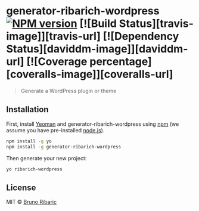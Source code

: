 # generator-ribarich-wordpress [![NPM version][npm-image]][npm-url] [![Build Status][travis-image]][travis-url] [![Dependency Status][daviddm-image]][daviddm-url] [![Coverage percentage][coveralls-image]][coveralls-url]
> Generate a WordPress plugin or theme

## Installation

First, install [Yeoman](http://yeoman.io) and generator-ribarich-wordpress using [npm](https://www.npmjs.com/) (we assume you have pre-installed [node.js](https://nodejs.org/)).

```bash
npm install -g yo
npm install -g generator-ribarich-wordpress
```

Then generate your new project:

```bash
yo ribarich-wordpress
```

## License

MIT © [Bruno Ribaric](https://ribarich.me/)


[npm-image]: https://badge.fury.io/js/generator-ribarich-wordpress.svg
[npm-url]: https://npmjs.org/package/generator-ribarich-wordpress
